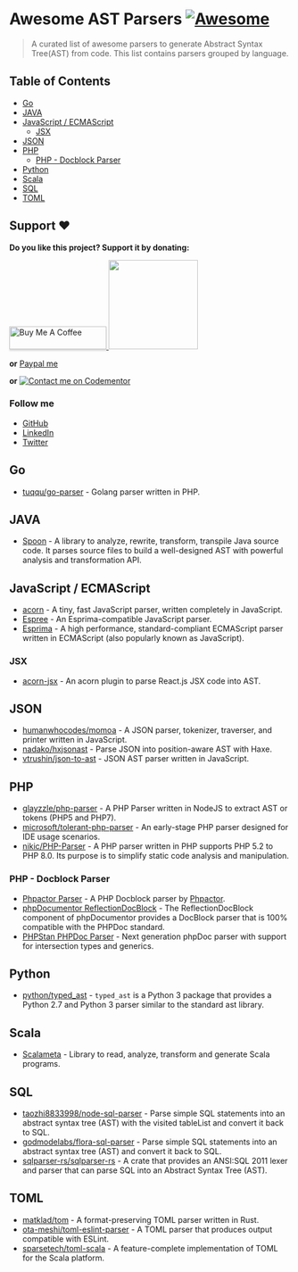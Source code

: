 # Awesome AST Parsers [![Awesome](https://cdn.rawgit.com/sindresorhus/awesome/d7305f38d29fed78fa85652e3a63e154dd8e8829/media/badge.svg)](https://github.com/sindresorhus/awesome)

> A curated list of awesome parsers to generate Abstract Syntax Tree(AST) from code. This list contains parsers grouped by language.

## Table of Contents

- [Go](#go)
- [JAVA](#java)
- [JavaScript / ECMAScript](#javascript--ecmascript)
    - [JSX](#jsx)
- [JSON](#json)
- [PHP](#php)
    - [PHP - Docblock Parser](#php---docblock-parser)
- [Python](#python)
- [Scala](#scala)
- [SQL](#sql)
- [TOML](#toml)

## Support ❤️
**Do you like this project? Support it by donating:**

<a href="https://www.buymeacoffee.com/ishanvyas" target="_blank">
    <img src="https://www.buymeacoffee.com/assets/img/custom_images/purple_img.png" alt="Buy Me A Coffee" style="height: 41px !important;width: 174px !important;box-shadow: 0px 3px 2px 0px rgba(190, 190, 190, 0.5) !important;-webkit-box-shadow: 0px 3px 2px 0px rgba(190, 190, 190, 0.5) !important;" >
</a>

<a href="https://www.patreon.com/ishanvyas">
    <img src="https://c5.patreon.com/external/logo/become_a_patron_button@2x.png" width="160">
</a>

**or** [Paypal me](https://paypal.me/IshanVyas?locale.x=en_GB)

**or** [![Contact me on Codementor](https://www.codementor.io/m-badges/isvyas/get-help.svg)](https://www.codementor.io/@isvyas?refer=badge)

### Follow me
- [GitHub](https://github.com/ishanvyas22)
- [LinkedIn](https://www.linkedin.com/in/ishan-vyas-314111112)
- [Twitter](https://twitter.com/ishanvyas22)

## Go 

- [tuqqu/go-parser](https://github.com/tuqqu/go-parser) - Golang parser written in PHP.

## JAVA

- [Spoon](https://github.com/INRIA/spoon) - A library to analyze, rewrite, transform, transpile Java source code. It parses source files to build a well-designed AST with powerful analysis and transformation API.

## JavaScript / ECMAScript

- [acorn](https://github.com/acornjs/acorn) - A tiny, fast JavaScript parser, written completely in JavaScript.
- [Espree](https://github.com/eslint/espree) - An Esprima-compatible JavaScript parser.
- [Esprima](https://github.com/jquery/esprima) - A high performance, standard-compliant ECMAScript parser written in ECMAScript (also popularly known as JavaScript).

### JSX

- [acorn-jsx](https://github.com/acornjs/acorn-jsx) - An acorn plugin to parse React.js JSX code into AST.

## JSON

- [humanwhocodes/momoa](https://github.com/humanwhocodes/momoa) - A JSON parser, tokenizer, traverser, and printer written in JavaScript.
- [nadako/hxjsonast](https://github.com/nadako/hxjsonast/) - Parse JSON into position-aware AST with Haxe.
- [vtrushin/json-to-ast](https://github.com/vtrushin/json-to-ast) - JSON AST parser written in JavaScript.

## PHP

- [glayzzle/php-parser](https://github.com/glayzzle/php-parser) - A PHP Parser written in NodeJS to extract AST or tokens (PHP5 and PHP7).
- [microsoft/tolerant-php-parser](https://github.com/microsoft/tolerant-php-parser) - An early-stage PHP parser designed for IDE usage scenarios.
- [nikic/PHP-Parser](https://github.com/nikic/PHP-Parser) - A PHP parser written in PHP supports PHP 5.2 to PHP 8.0. Its purpose is to simplify static code analysis and manipulation.

### PHP - Docblock Parser

- [Phpactor Parser](https://github.com/phpactor/docblock) - A PHP Docblock parser by [Phpactor](https://github.com/phpactor).
- [phpDocumentor ReflectionDocBlock](https://github.com/phpDocumentor/ReflectionDocBlock) - The ReflectionDocBlock component of phpDocumentor provides a DocBlock parser that is 100% compatible with the PHPDoc standard.
- [PHPStan PHPDoc Parser](https://github.com/phpstan/phpdoc-parser) - Next generation phpDoc parser with support for intersection types and generics.

## Python

- [python/typed_ast](https://github.com/python/typed_ast) - `typed_ast` is a Python 3 package that provides a Python 2.7 and Python 3 parser similar to the standard ast library.

## Scala

- [Scalameta](https://scalameta.org/) - Library to read, analyze, transform and generate Scala programs.

## SQL

- [taozhi8833998/node-sql-parser](https://github.com/taozhi8833998/node-sql-parser) - Parse simple SQL statements into an abstract syntax tree (AST) with the visited tableList and convert it back to SQL.
- [godmodelabs/flora-sql-parser](https://github.com/godmodelabs/flora-sql-parser) - Parse simple SQL statements into an abstract syntax tree (AST) and convert it back to SQL.
- [sqlparser-rs/sqlparser-rs](https://github.com/sqlparser-rs/sqlparser-rs) - A crate that provides an ANSI:SQL 2011 lexer and parser that can parse SQL into an Abstract Syntax Tree (AST).

## TOML

- [matklad/tom](https://github.com/matklad/tom) - A format-preserving TOML parser written in Rust.
- [ota-meshi/toml-eslint-parser](https://github.com/ota-meshi/toml-eslint-parser) - A TOML parser that produces output compatible with ESLint.
- [sparsetech/toml-scala](https://github.com/sparsetech/toml-scala) - A feature-complete implementation of TOML for the Scala platform.
